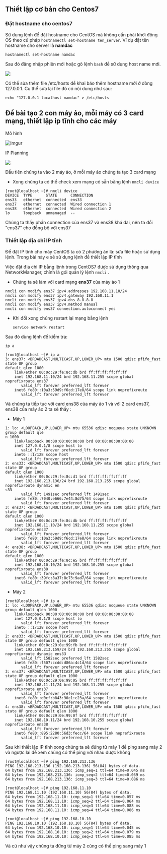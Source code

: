 ## Thiết lập cơ bản cho Centos7
### Đặt hostname cho centos7
Sử dụng lệnh để đặt hostname cho CentOS mà không cần phải khởi động OS theo cú pháp `hostnamectl set-hostname ten_server`. Ví dụ đặt tên hostname cho server là **namdac**

`hostnamectl set-hostname namdac`

Sau đó đăng nhập phiên mới hoặc gõ lệnh `bash` để sử dụng host name mới.

<img src="https://imgur.com/seIwPGC.png">

Có thể sửa thêm file /etc/hosts để khai báo thêm hostname mới ở dòng 127.0.0.1. Cụ thể sửa lại file đó có nội dung như sau:

`echo "127.0.0.1 localhost namdac" > /etc/hosts`

## Đề bài tạo 2 con máy ảo, mỗi máy có 3 card mạng, thiết lập ip tĩnh cho các máy

Mô hình 

![Imgur](https://i.imgur.com/lL5GgaP.png)

IP Planning

<img src="https://imgur.com/RhZhKSQ.png">

Đầu tiên chúng ta vào 2 máy ảo, ở mỗi máy ảo chúng ta tạo 3 card mạng
 * Xong chúng ta có thể check xem mạng có sẵn bằng lệnh `nmcli device`
 
```
[root@localhost ~]# nmcli device
DEVICE  TYPE      STATE      CONNECTION
ens33   ethernet  connected  ens33
ens37   ethernet  connected  Wired connection 1
ens38   ethernet  connected  Wired connection 2
lo      loopback  unmanaged  --
```

Chúng ta thấy phần connection của ens37 và ens38 khá dài, nên ta đổi "ens37" cho đồng bộ với ens37

### Thiết lập địa chỉ IP tĩnh 
Để đặt IP tĩnh cho máy CentOS ta có 2 phương án là: sửa file hoặc sử dụng lệnh. Trong bài này e sẽ sử dụng lệnh để thiết lập IP tĩnh

Việc đặt địa chỉ IP bằng lệnh trong CentOS7 được sử dụng thông qua NetworkManager, chính là gói quản lý lệnh `nmcli` .
 * Chúng ta sẽ làm với card mạng **ens37** của máy ảo 1

```
nmcli con modify ens37 ipv4.addresses 192.168.11.10/24
nmcli con modify ens37 ipv4.gateway 192.168.11.1
nmcli con modify ens37 ipv4.dns 8.8.8.8
nmcli con modify ens37 ipv4.method manual
nmcli con modify ens37 connection.autoconnect yes
```

 * Khi đổi xong chúng restart lại mạng bằng lệnh 

   `service network restart`

Sau đó dùng lệnh để kiểm tra:
  
   `ip a` 
```
[root@localhost ~]# ip a
3: ens37: <BROADCAST,MULTICAST,UP,LOWER_UP> mtu 1500 qdisc pfifo_fast state UP group                                                                                                    default qlen 1000
    link/ether 00:0c:29:fe:8c:db brd ff:ff:ff:ff:ff:ff
    inet 192.168.11.10/24 brd 192.168.11.255 scope global noprefixroute ens37
       valid_lft forever preferred_lft forever
    inet6 fe80::10a3:59d9:f6cd:17e8/64 scope link noprefixroute
       valid_lft forever preferred_lft forever
```

Và chúng ta tiếp tục với card ens38 của máy ảo 1 và với 2 card ens37, ens38 của máy ảo 2 ta sẽ thấy : 

 * Máy 1
```
1: lo: <LOOPBACK,UP,LOWER_UP> mtu 65536 qdisc noqueue state UNKNOWN group default qle                                                                                                    n 1000
    link/loopback 00:00:00:00:00:00 brd 00:00:00:00:00:00
    inet 127.0.0.1/8 scope host lo
       valid_lft forever preferred_lft forever
    inet6 ::1/128 scope host
       valid_lft forever preferred_lft forever
2: ens33: <BROADCAST,MULTICAST,UP,LOWER_UP> mtu 1500 qdisc pfifo_fast state UP group                                                                                                     default qlen 1000
    link/ether 00:0c:29:fe:8c:d1 brd ff:ff:ff:ff:ff:ff
    inet 192.168.213.136/24 brd 192.168.213.255 scope global noprefixroute dynamic en                                                                                                    s33
       valid_lft 1491sec preferred_lft 1491sec
    inet6 fe80::7040:e666:7e44:8d75/64 scope link noprefixroute
       valid_lft forever preferred_lft forever
3: ens37: <BROADCAST,MULTICAST,UP,LOWER_UP> mtu 1500 qdisc pfifo_fast state UP group                                                                                                     default qlen 1000
    link/ether 00:0c:29:fe:8c:db brd ff:ff:ff:ff:ff:ff
    inet 192.168.11.10/24 brd 192.168.11.255 scope global noprefixroute ens37
       valid_lft forever preferred_lft forever
    inet6 fe80::10a3:59d9:f6cd:17e8/64 scope link noprefixroute
       valid_lft forever preferred_lft forever
4: ens38: <BROADCAST,MULTICAST,UP,LOWER_UP> mtu 1500 qdisc pfifo_fast state UP group                                                                                                     default qlen 1000
    link/ether 00:0c:29:fe:8c:e5 brd ff:ff:ff:ff:ff:ff
    inet 192.168.10.10/24 brd 192.168.10.255 scope global noprefixroute ens38
       valid_lft forever preferred_lft forever
    inet6 fe80::39fc:8a37:8c73:9ad7/64 scope link noprefixroute
       valid_lft forever preferred_lft forever
```

 * Máy 2
```
[root@localhost ~]# ip a
1: lo: <LOOPBACK,UP,LOWER_UP> mtu 65536 qdisc noqueue state UNKNOWN group default qlen 1000
    link/loopback 00:00:00:00:00:00 brd 00:00:00:00:00:00
    inet 127.0.0.1/8 scope host lo
       valid_lft forever preferred_lft forever
    inet6 ::1/128 scope host
       valid_lft forever preferred_lft forever
2: ens33: <BROADCAST,MULTICAST,UP,LOWER_UP> mtu 1500 qdisc pfifo_fast state UP group default qlen 1000
    link/ether 00:0c:29:0e:99:fb brd ff:ff:ff:ff:ff:ff
    inet 192.168.213.159/24 brd 192.168.213.255 scope global noprefixroute dynamic ens33
       valid_lft 1582sec preferred_lft 1582sec
    inet6 fe80::f507:ccdd:d86a:4c1d/64 scope link noprefixroute
       valid_lft forever preferred_lft forever
3: ens37: <BROADCAST,MULTICAST,UP,LOWER_UP> mtu 1500 qdisc pfifo_fast state UP group default qlen 1000
    link/ether 00:0c:29:0e:99:05 brd ff:ff:ff:ff:ff:ff
    inet 192.168.11.11/24 brd 192.168.11.255 scope global noprefixroute ens37
       valid_lft forever preferred_lft forever
    inet6 fe80::d0cf:b843:90c1:c23a/64 scope link noprefixroute
       valid_lft forever preferred_lft forever
4: ens38: <BROADCAST,MULTICAST,UP,LOWER_UP> mtu 1500 qdisc pfifo_fast state UP group default qlen 1000
    link/ether 00:0c:29:0e:99:0f brd ff:ff:ff:ff:ff:ff
    inet 192.168.10.11/24 brd 192.168.10.255 scope global noprefixroute ens38
       valid_lft forever preferred_lft forever
    inet6 fe80::895:2280:56d3:fecc/64 scope link noprefixroute
       valid_lft forever preferred_lft forever
```

Sau khi thiết lập IP tĩnh xong chúng ta sẽ đứng từ máy 1 để ping sang máy 2 và ngược lại để xem chúng có thể ping với nhau được không

```
[root@localhost ~]# ping 192.168.213.136
PING 192.168.213.136 (192.168.213.136) 56(84) bytes of data.
64 bytes from 192.168.213.136: icmp_seq=1 ttl=64 time=0.045 ms
64 bytes from 192.168.213.136: icmp_seq=2 ttl=64 time=0.059 ms
64 bytes from 192.168.213.136: icmp_seq=3 ttl=64 time=0.086 ms
```

```
[root@localhost ~]# ping 192.168.11.10
PING 192.168.11.10 (192.168.11.10) 56(84) bytes of data.
64 bytes from 192.168.11.10: icmp_seq=1 ttl=64 time=0.057 ms
64 bytes from 192.168.11.10: icmp_seq=2 ttl=64 time=0.064 ms
64 bytes from 192.168.11.10: icmp_seq=3 ttl=64 time=0.088 ms
64 bytes from 192.168.11.10: icmp_seq=4 ttl=64 time=0.086 ms
```

```
[root@localhost ~]# ping 192.168.10.10
PING 192.168.10.10 (192.168.10.10) 56(84) bytes of data.
64 bytes from 192.168.10.10: icmp_seq=1 ttl=64 time=0.045 ms
64 bytes from 192.168.10.10: icmp_seq=2 ttl=64 time=0.079 ms
64 bytes from 192.168.10.10: icmp_seq=3 ttl=64 time=0.085 ms
```

Và cứ như vậy chúng ta đứng từ máy 2 cũng có thể ping sang máy 1 
